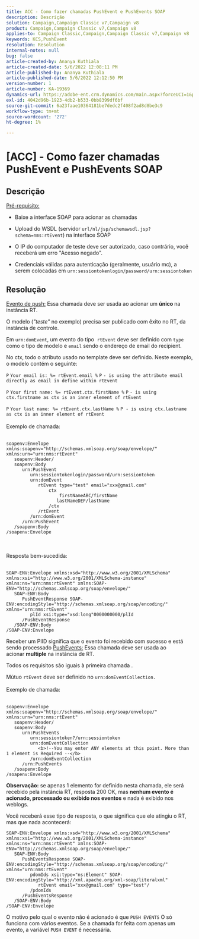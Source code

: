 ```yaml
---
title: ACC - Como fazer chamadas PushEvent e PushEvents SOAP
description: Descrição
solution: Campaign,Campaign Classic v7,Campaign v8
product: Campaign,Campaign Classic v7,Campaign v8
applies-to: Campaign Classic,Campaign,Campaign Classic v7,Campaign v8
keywords: KCS,PushEvent
resolution: Resolution
internal-notes: null
bug: false
article-created-by: Ananya Kuthiala
article-created-date: 5/6/2022 12:08:11 PM
article-published-by: Ananya Kuthiala
article-published-date: 5/6/2022 12:12:50 PM
version-number: 1
article-number: KA-19369
dynamics-url: https://adobe-ent.crm.dynamics.com/main.aspx?forceUCI=1&pagetype=entityrecord&etn=knowledgearticle&id=a22f902d-35cd-ec11-a7b5-0022480b639b
exl-id: 4042d96b-1923-4db2-b533-0bb8399df6bf
source-git-commit: 6a23faae10364181be7dedc2f408f2ad8d8be3c9
workflow-type: tm+mt
source-wordcount: '272'
ht-degree: 1%

---
```


# [ACC] - Como fazer chamadas PushEvent e PushEvents SOAP

## Descrição

<u>Pré-requisito:</u>
- Baixe a interface SOAP para acionar as chamadas

- Upload do WSDL (servidor `url/nl/jsp/schemawsdl.jsp?schema=nms:rtEvent`) na interface SOAP

- O IP do computador de teste deve ser autorizado, caso contrário, você receberá um erro &quot;Acesso negado&quot;.

- Credenciais válidas para autenticação (geralmente, usuário mc), a serem colocadas em `urn:sessiontokenlogin/password/urn:sessiontoken`




## Resolução

<u>Evento de push:</u>
Essa chamada deve ser usada ao acionar um <b>único </b>na instância RT.

O modelo (*&quot;teste&quot;* no exemplo) precisa ser publicado com êxito no RT, da instância de controle.

Em `urn:domEvent`, um evento do tipo  `rtEvent` deve ser definido com `type` como o tipo de modelo e `email` sendo o endereço de email do recipient.

No ctx, todo o atributo usado no template deve ser definido. Neste exemplo, o modelo contém o seguinte:

`P` `Your email is: %= rtEvent.email %` `P` `- is using the attribute email directly as email in define within rtEvent`

`P` `Your first name: %= rtEvent.ctx.firstName %` `P` `- is using ctx.firstname as ctx is an inner element of rtEvent`

`P` `Your last name: %= rtEvent.ctx.lastName %` `P - is using ctx.lastname as ctx is an inner element of rtEvent`
<br><br>Exemplo de chamada:<br><br>

```
soapenv:Envelope xmlns:soapenv="http://schemas.xmlsoap.org/soap/envelope/" xmlns:urn="urn:nms:rtEvent"
   soapenv:Header/
   soapenv:Body
      urn:PushEvent
         urn:sessiontokenlogin/password/urn:sessiontoken
         urn:domEvent
            rtEvent type="test" email="xxx@gmail.com" 
                ctx
                    firstNameABC/firstName
                   lastNameDEF/lastName
                /ctx
            /rtEvent
         /urn:domEvent
      /urn:PushEvent
   /soapenv:Body
/soapenv:Envelope
```

<br><br>Resposta bem-sucedida:<br><br>

```
SOAP-ENV:Envelope xmlns:xsd="http://www.w3.org/2001/XMLSchema" xmlns:xsi="http://www.w3.org/2001/XMLSchema-instance" xmlns:ns="urn:nms:rtEvent" xmlns:SOAP-ENV="http://schemas.xmlsoap.org/soap/envelope/"
   SOAP-ENV:Body
      PushEventResponse SOAP-ENV:encodingStyle="http://schemas.xmlsoap.org/soap/encoding/" xmlns="urn:nms:rtEvent"
         plId xsi:type="xsd:long"0000000000/plId
      /PushEventResponse
   /SOAP-ENV:Body
/SOAP-ENV:Envelope
```

Receber um PIID significa que o evento foi recebido com sucesso e está sendo processado
<u>PushEvents:</u>
Essa chamada deve ser usada ao acionar <b>multiple</b> na instância de RT.

Todos os requisitos são iguais à primeira chamada .

Mútuo `rtEvent` deve ser definido no `urn:domEventCollection.`
<br><br>Exemplo de chamada:<br><br>

```
soapenv:Envelope xmlns:soapenv="http://schemas.xmlsoap.org/soap/envelope/" xmlns:urn="urn:nms:rtEvent"
   soapenv:Header/
   soapenv:Body
      urn:PushEvents
         urn:sessiontoken?/urn:sessiontoken
         urn:domEventCollection
            <b>!--You may enter ANY elements at this point. More than 1 element is Required --</b>
         /urn:domEventCollection
      /urn:PushEvents
   /soapenv:Body
/soapenv:Envelope
```

<b>Observação:</b> se apenas 1 elemento for definido nesta chamada, ele será recebido pela instância RT, resposta 200 OK, mas <b>nenhum evento é acionado, processado ou exibido nos eventos</b> e nada é exibido nos weblogs.

Você receberá esse tipo de resposta, o que significa que ele atingiu o RT, mas que nada acontecerá:

```
SOAP-ENV:Envelope xmlns:xsd="http://www.w3.org/2001/XMLSchema" xmlns:xsi="http://www.w3.org/2001/XMLSchema-instance" xmlns:ns="urn:nms:rtEvent" xmlns:SOAP-ENV="http://schemas.xmlsoap.org/soap/envelope/"
   SOAP-ENV:Body
      PushEventsResponse SOAP-ENV:encodingStyle="http://schemas.xmlsoap.org/soap/encoding/" xmlns="urn:nms:rtEvent"
         pdomIds xsi:type="ns:Element" SOAP-ENV:encodingStyle="http://xml.apache.org/xml-soap/literalxml"
            rtEvent email="xxx@gmail.com" type="test"/
         /pdomIds
      /PushEventsResponse
   /SOAP-ENV:Body
/SOAP-ENV:Envelope
```

O motivo pelo qual o evento não é acionado é que `PUSH EVENTS` O só funciona com vários eventos. Se a chamada for feita com apenas um evento, a variável `PUSH EVENT` é necessária.
